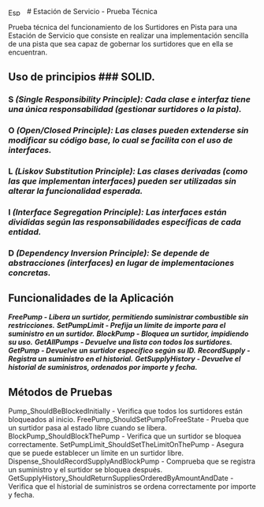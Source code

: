 
<img target="blank"><img align="center" src="https://upload.wikimedia.org/wikipedia/commons/thumb/8/89/Bandera_de_Espa%C3%B1a.svg/300px-Bandera_de_Espa%C3%B1a.svg.png" alt="Español" height="15" width="30"/>&nbsp; # Estación de Servicio - Prueba Técnica

Prueba técnica del funcionamiento de los Surtidores en Pista para una Estación de Servicio que consiste en realizar una implementación sencilla de una pista que sea capaz de gobernar los surtidores que en ella se encuentran.


## Uso de principios ### SOLID.

### S *(Single Responsibility Principle): Cada clase e interfaz tiene una única responsabilidad (gestionar surtidores o la pista).*
### O *(Open/Closed Principle): Las clases pueden extenderse sin modificar su código base, lo cual se facilita con el uso de interfaces.*
### L *(Liskov Substitution Principle): Las clases derivadas (como las que implementan interfaces) pueden ser utilizadas sin alterar la funcionalidad esperada.*
### I *(Interface Segregation Principle): Las interfaces están divididas según las responsabilidades específicas de cada entidad.*
### D *(Dependency Inversion Principle): Se depende de abstracciones (interfaces) en lugar de implementaciones concretas.*


## Funcionalidades de la Aplicación

***FreePump - Libera un surtidor, permitiendo suministrar combustible sin restricciones.***
***SetPumpLimit - Prefija un límite de importe para el suministro en un surtidor.***
***BlockPump - Bloquea un surtidor, impidiendo su uso.***
***GetAllPumps - Devuelve una lista con todos los surtidores.***
***GetPump - Devuelve un surtidor específico según su ID.***
***RecordSupply - Registra un suministro en el historial.***
***GetSupplyHistory - Devuelve el historial de suministros, ordenados por importe y fecha.***


## Métodos de Pruebas

Pump_ShouldBeBlockedInitially - Verifica que todos los surtidores están bloqueados al inicio.
FreePump_ShouldSetPumpToFreeState - Prueba que un surtidor pasa al estado libre cuando se libera.
BlockPump_ShouldBlockThePump - Verifica que un surtidor se bloquea correctamente.
SetPumpLimit_ShouldSetTheLimitOnThePump - Asegura que se puede establecer un límite en un surtidor libre.
Dispense_ShouldRecordSupplyAndBlockPump - Comprueba que se registra un suministro y el surtidor se bloquea después.
GetSupplyHistory_ShouldReturnSuppliesOrderedByAmountAndDate - Verifica que el historial de suministros se ordena correctamente por importe y fecha.
